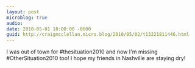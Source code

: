 ```yaml
---
layout: post
microblog: true
audio: 
date: 2010-05-01 18:00:00 -0600
guid: http://craigmcclellan.micro.blog/2010/05/02/t13221811446.html
---
```

I was out of town for #thesituation2010 and now I'm missing #OtherSituation2010 too! I hope my friends in Nashville are staying dry!
